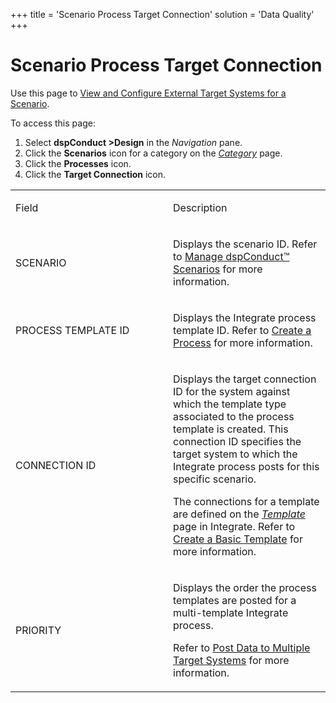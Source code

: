 +++
title = 'Scenario Process Target Connection'
solution = 'Data Quality'
+++

# Scenario Process Target Connection

<div class="use">

Use this page to [View and Configure External Target Systems for a
Scenario](../Use_Cases/View_and_Configure_External_Target_Systems_Scnrio.htm).

</div>

To access this page:

1.  Select <span style="font-weight: bold;">dspConduct
    \></span>**Design** in the *Navigation* pane.
2.  Click the **Scenarios** icon for a category on the
    *[Category](Category_H.htm)* page.
3.  Click the **Processes** icon.
4.  Click the **Target Connection** icon.

<table>
<colgroup>
<col style="width: 50%" />
<col style="width: 50%" />
</colgroup>
<tbody>
<tr class="odd">
<td><p>Field</p></td>
<td><p>Description</p></td>
</tr>
<tr class="even">
<td><p>SCENARIO</p></td>
<td><p>Displays the scenario ID. Refer to <a href="../Use_Cases/Manage_Scenarios.htm">Manage dspConduct™ Scenarios</a> for more information.</p></td>
</tr>
<tr class="odd">
<td><p>PROCESS TEMPLATE ID</p></td>
<td><p>Displays the Integrate process template ID. Refer to <a href="../../../Platform/Integrate/Use_Cases/Create_a_Process.htm">Create a Process</a> for more information.</p></td>
</tr>
<tr class="even">
<td><p>CONNECTION ID</p></td>
<td><p>Displays the target connection ID for the system against which the template type associated to the process template is created. This connection ID specifies the target system to which the Integrate process posts for this specific scenario.</p>
<p>The connections for a template are defined on the <span style="font-style: italic;"><a href="../../../Platform/Integrate/Page_Desc/Template_H.htm">Template</a></span> page in Integrate. Refer to <a href="../../../Platform/Integrate/Use_Cases/Create_a_Basic_Template.htm">Create a Basic Template</a> for more information.</p></td>
</tr>
<tr class="odd">
<td><p>PRIORITY</p></td>
<td><p>Displays the order the process templates are posted for a multi-template Integrate process.</p>
<p>Refer to <a href="../../../Platform/Integrate/Use_Cases/Post_Data_to_Multiple_Target_Systems_with_One_Process_Template.htm">Post Data to Multiple Target Systems</a> for more information.</p></td>
</tr>
</tbody>
</table>
